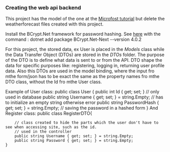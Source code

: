 ### Creating the web api backend

This project has the model of the one at the [Microfost tutorial](https://learn.microsoft.com/en-us/aspnet/core/tutorials/first-web-api?view=aspnetcore-9.0&tabs=visual-studio-code) but delete the weatherforecast files created with this project.

Install the BCrypt.Net framework for password hashing. See [here](https://github.com/BcryptNet/bcrypt.net) with the command : dotnet add package BCrypt.Net-Next --version 4.0.2 

For this project, the stored data, ex User is placed in the *Models* class while the Data Transfer Object (DTOs) are stored in the *DTOs* folder. The purpose of the DTO is to define what data is sent to or from the API. DTO shape the data for specific purposes like: registering, logging in, returning user profile data. Also this DTOs are used in the model binding, where the input fro mthe form/json has to be exact the same as the property names fro mthe DTO class, without the Id fro mthe User class.

Example of User class:
public class User
    {
        public int Id { get; set; } // only used in database
        public string Username { get; set; } = string.Empty; // has to initialize an empty string otherwise error
        public string PasswordHash { get; set; } = string.Empty; // saving the password in a hashed form
    }
And Register class:
    public class RegisterDTO{

        // class created to hide the parts which the user don't have to see when accessing site, such as the id.
        // used in the controller
        public string Username { get; set; } = string.Empty; 
        public string Password { get; set; } = string.Empty;
    }